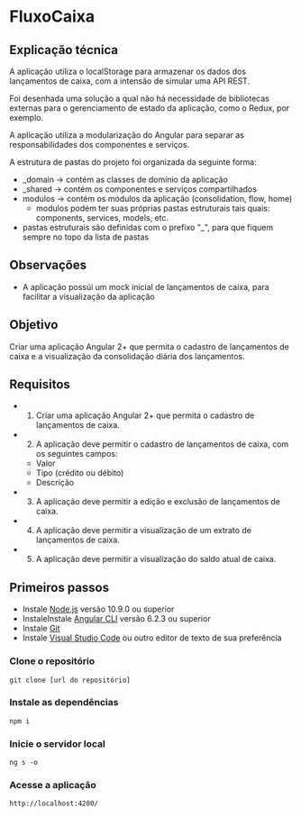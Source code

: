 # FluxoCaixa

## Explicação técnica

A aplicação utiliza o localStorage para armazenar os dados dos lançamentos de caixa, com a intensão de simular uma API REST.

Foi desenhada uma solução a qual não há necessidade de bibliotecas externas para o gerenciamento de estado da aplicação, como o Redux, por exemplo.

A aplicação utiliza a modularização do Angular para separar as responsabilidades dos componentes e serviços.

A estrutura de pastas do projeto foi organizada da seguinte forma:
- _domain -> contém as classes de domínio da aplicação
- _shared -> contém os componentes e serviços compartilhados
- modulos -> contém os módulos da aplicação (consolidation, flow, home)
    - modulos podém ter suas próprias pastas estruturais tais quais: components, services, models, etc.
- pastas estruturais são definidas com o prefixo "_", para que fiquem sempre no topo da lista de pastas

## Observações

- A aplicação possúi um mock inicial de lançamentos de caixa, para facilitar a visualização da aplicação

## Objetivo

Criar uma aplicação Angular 2+ que permita o cadastro de lançamentos de caixa e a visualização da consolidação diária dos lançamentos.

## Requisitos

- 1. Criar uma aplicação Angular 2+ que permita o cadastro de lançamentos de caixa.
- 2. A aplicação deve permitir o cadastro de lançamentos de caixa, com os seguintes campos:
  - Valor
  - Tipo (crédito ou débito)
  - Descrição
- 3. A aplicação deve permitir a edição e exclusão de lançamentos de caixa.
- 4. A aplicação deve permitir a visualização de um extrato de lançamentos de caixa.
- 5. A aplicação deve permitir a visualização do saldo atual de caixa.

## Primeiros passos

- Instale [Node.js](https://nodejs.org/en/) versão 10.9.0 ou superior
- InstaleInstale [Angular CLI](https://cli.angular.io/) versão 6.2.3 ou superior
- Instale [Git](https://git-scm.com/)
- Instale [Visual Studio Code](https://code.visualstudio.com/) ou outro editor de texto de sua preferência

### Clone o repositório

```
git clone [url do repositório]
```

### Instale as dependências

```
npm i
```

### Inicie o servidor local

```
ng s -o
```

### Acesse a aplicação

```
http://localhost:4200/
```